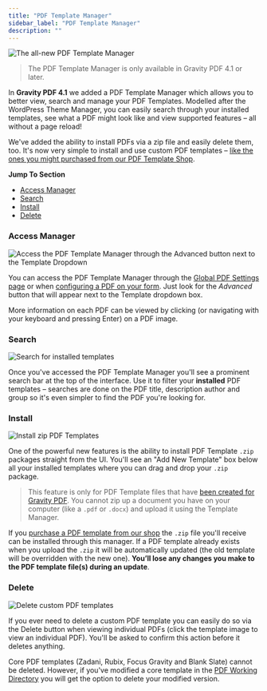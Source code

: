 ```yaml
---
title: "PDF Template Manager"
sidebar_label: "PDF Template Manager"
description: ""
---
```


![The all-new PDF Template Manager](https://resources.gravitypdf.com/uploads/2017/03/updating-advanced-template-selector.png)

> The PDF Template Manager is only available in Gravity PDF 4.1 or later.

In **Gravity PDF 4.1** we added a PDF Template Manager which allows you to better view, search and manage your PDF Templates. Modelled after the WordPress Theme Manager, you can easily search through your installed templates, see what a PDF might look like and view supported features – all without a page reload!

We've added the ability to install PDFs via a zip file and easily delete them, too. It's now very simple to install and use custom PDF templates – [like the ones you might purchased from our PDF Template Shop](https://gravitypdf.com/shop/).

**Jump To Section**

* [Access Manager](#access-manager)
* [Search](#search)
* [Install](#install)
* [Delete](#delete)

### Access Manager

![Access the PDF Template Manager through the Advanced button next to the Template Dropdown](https://resources.gravitypdf.com/uploads/2017/03/access.png)

You can access the PDF Template Manager through the [Global PDF Settings page](user-global-settings.md#default-template) or when [configuring a PDF on your form](user-setup-pdf.md#template). Just look for the *Advanced* button that will appear next to the Template dropdown box.

More information on each PDF can be viewed by clicking (or navigating with your keyboard and pressing Enter) on a PDF image.

### Search

![Search for installed templates](https://resources.gravitypdf.com/uploads/2017/03/search.png)

Once you've accessed the PDF Template Manager you'll see a prominent search bar at the top of the interface. Use it to filter your **installed** PDF templates – searches are done on the PDF title, description author and group so it's even simpler to find the PDF you're looking for.

### Install

![Install zip PDF Templates](https://resources.gravitypdf.com/uploads/2017/03/installing.png)

One of the powerful new features is the ability to install PDF Template `.zip` packages straight from the UI. You'll see an "Add New Template" box below all your installed templates where you can drag and drop your `.zip` package.

> This feature is only for PDF Template files that have [been created for Gravity PDF](developer-start-customising.md). You cannot zip up a document you have on your computer (like a `.pdf` or `.docx`) and upload it using the Template Manager.

If you [purchase a PDF template from our shop](https://gravitypdf.com/shop/) the `.zip` file you'll receive can be installed through this manager. If a PDF template already exists when you upload the `.zip` it will be automatically updated (the old template will be overridden with the new one). **You’ll lose any changes you make to the PDF template file(s) during an update**.

### Delete

![Delete custom PDF templates](https://resources.gravitypdf.com/uploads/2017/03/details-page-delete.png)

If you ever need to delete a custom PDF template you can easily do so via the Delete button when viewing individual PDFs (click the template image to view an individual PDF). You'll be asked to confirm this action before it deletes anything.

Core PDF templates (Zadani, Rubix, Focus Gravity and Blank Slate) cannot be deleted. However, if you've modified a core template in the [PDF Working Directory](developer-first-custom-pdf.md#working-directory) you will get the option to delete your modified version.